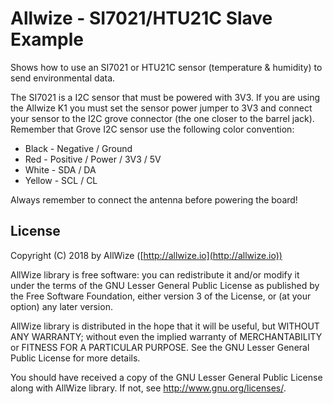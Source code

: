 # Allwize - SI7021/HTU21C Slave Example

Shows how to use an SI7021 or HTU21C sensor (temperature & humidity) to send environmental data.

The SI7021 is a I2C sensor that must be powered with 3V3.
If you are using the Allwize K1 you must set the sensor power jumper to 3V3 and
connect your sensor to the I2C grove connector (the one closer to the barrel jack).
Remember that Grove I2C sensor use the following color convention:

*  Black - Negative / Ground
*  Red - Positive / Power / 3V3 / 5V
*  White - SDA / DA
*  Yellow - SCL / CL

Always remember to connect the antenna before powering the board!

## License

Copyright (C) 2018 by AllWize ([http://allwize.io](http://allwize.io))

AllWize library is free software: you can redistribute it and/or modify
it under the terms of the GNU Lesser General Public License as published by
the Free Software Foundation, either version 3 of the License, or
(at your option) any later version.

AllWize library is distributed in the hope that it will be useful,
but WITHOUT ANY WARRANTY; without even the implied warranty of
MERCHANTABILITY or FITNESS FOR A PARTICULAR PURPOSE.  See the
GNU Lesser General Public License for more details.

You should have received a copy of the GNU Lesser General Public License
along with AllWize library.  If not, see <http://www.gnu.org/licenses/>.
